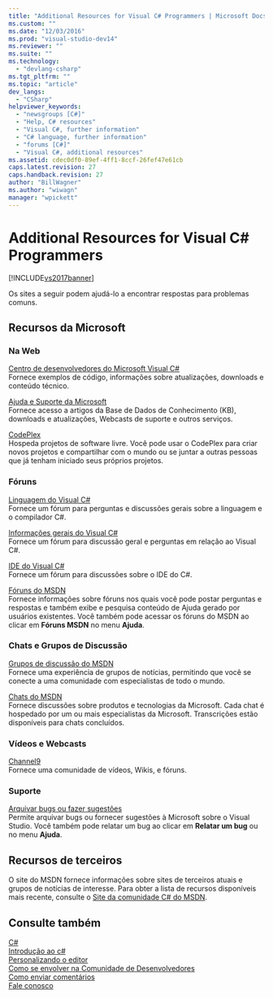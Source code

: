 ```yaml
---
title: "Additional Resources for Visual C# Programmers | Microsoft Docs"
ms.custom: ""
ms.date: "12/03/2016"
ms.prod: "visual-studio-dev14"
ms.reviewer: ""
ms.suite: ""
ms.technology: 
  - "devlang-csharp"
ms.tgt_pltfrm: ""
ms.topic: "article"
dev_langs: 
  - "CSharp"
helpviewer_keywords: 
  - "newsgroups [C#]"
  - "Help, C# resources"
  - "Visual C#, further information"
  - "C# language, further information"
  - "forums [C#]"
  - "Visual C#, additional resources"
ms.assetid: cdec0df0-89ef-4ff1-8ccf-26fef47e61cb
caps.latest.revision: 27
caps.handback.revision: 27
author: "BillWagner"
ms.author: "wiwagn"
manager: "wpickett"
---
```

# Additional Resources for Visual C# Programmers
[!INCLUDE[vs2017banner](../../csharp/includes/vs2017banner.md)]

Os sites a seguir podem ajudá\-lo a encontrar respostas para problemas comuns.  
  
## Recursos da Microsoft  
  
### Na Web  
 [Centro de desenvolvedores do Microsoft Visual C\#](http://go.microsoft.com/fwlink/?LinkId=47811)  
 Fornece exemplos de código, informações sobre atualizações, downloads e conteúdo técnico.  
  
 [Ajuda e Suporte da Microsoft](http://go.microsoft.com/fwlink/?LinkID=108287)  
 Fornece acesso a artigos da Base de Dados de Conhecimento \(KB\), downloads e atualizações, Webcasts de suporte e outros serviços.  
  
 [CodePlex](http://go.microsoft.com/fwlink/?LinkId=137330)  
 Hospeda projetos de software livre.  Você pode usar o CodePlex para criar novos projetos e compartilhar com o mundo ou se juntar a outras pessoas que já tenham iniciado seus próprios projetos.  
  
### Fóruns  
 [Linguagem do Visual C\#](http://go.microsoft.com/fwlink/?LinkId=165947)  
 Fornece um fórum para perguntas e discussões gerais sobre a linguagem e o compilador C\#.  
  
 [Informações gerais do Visual C\#](http://go.microsoft.com/fwlink/?LinkId=165948)  
 Fornece um fórum para discussão geral e perguntas em relação ao Visual C\#.  
  
 [IDE do Visual C\#](http://go.microsoft.com/fwlink/?LinkId=165951)  
 Fornece um fórum para discussões sobre o IDE do C\#.  
  
 [Fóruns do MSDN](http://go.microsoft.com/fwlink/?LinkId=157697)  
 Fornece informações sobre fóruns nos quais você pode postar perguntas e respostas e também exibe e pesquisa conteúdo de Ajuda gerado por usuários existentes.  Você também pode acessar os fóruns do MSDN ao clicar em **Fóruns MSDN** no menu **Ajuda**.  
  
### Chats e Grupos de Discussão  
 [Grupos de discussão do MSDN](http://go.microsoft.com/fwlink/?LinkId=145961)  
 Fornece uma experiência de grupos de notícias, permitindo que você se conecte a uma comunidade com especialistas de todo o mundo.  
  
 [Chats do MSDN](http://go.microsoft.com/fwlink/?LinkId=145962)  
 Fornece discussões sobre produtos e tecnologias da Microsoft.  Cada chat é hospedado por um ou mais especialistas da Microsoft.  Transcrições estão disponíveis para chats concluídos.  
  
### Vídeos e Webcasts  
 [Channel9](http://go.microsoft.com/fwlink/?LinkID=123827)  
 Fornece uma comunidade de vídeos, Wikis, e fóruns.  
  
### Suporte  
 [Arquivar bugs ou fazer sugestões](http://go.microsoft.com/fwlink/?LinkID=79804)  
 Permite arquivar bugs ou fornecer sugestões à Microsoft sobre o Visual Studio.  Você também pode relatar um bug ao clicar em **Relatar um bug** ou no menu **Ajuda**.  
  
## Recursos de terceiros  
 O site do MSDN fornece informações sobre sites de terceiros atuais e grupos de notícias de interesse.  Para obter a lista de recursos disponíveis mais recente, consulte o [Site da comunidade C\# do MSDN](http://go.microsoft.com/fwlink/?LinkId=165945).  
  
## Consulte também  
 [C\#](../../csharp/csharp.md)   
 [Introdução ao c\#](../../csharp/getting-started/getting-started-with-csharp.md)   
 [Personalizando o editor](/visual-studio/ide/customizing-the-editor)   
 [Como se envolver na Comunidade de Desenvolvedores](../Topic/How%20to:%20Get%20Involved%20in%20the%20Developer%20Community.md)   
 [Como enviar comentários](../Topic/How%20to:%20Send%20Feedback%20About%20Visual%20Studio.md)   
 [Fale conosco](/visual-studio/ide/talk-to-us)
